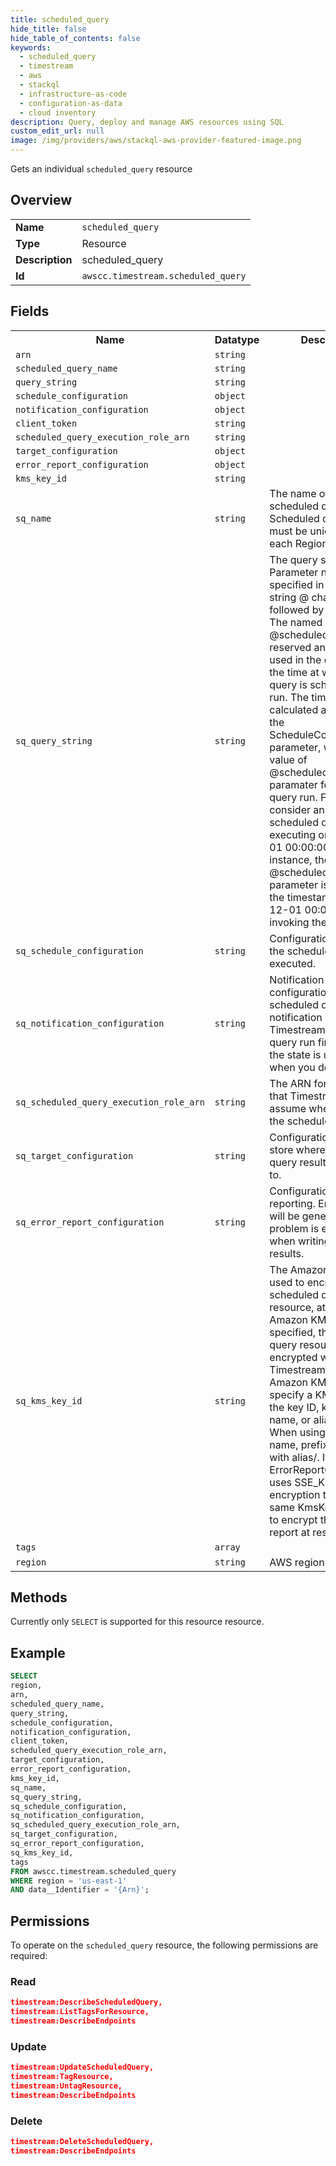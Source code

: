 ```yaml
---
title: scheduled_query
hide_title: false
hide_table_of_contents: false
keywords:
  - scheduled_query
  - timestream
  - aws
  - stackql
  - infrastructure-as-code
  - configuration-as-data
  - cloud inventory
description: Query, deploy and manage AWS resources using SQL
custom_edit_url: null
image: /img/providers/aws/stackql-aws-provider-featured-image.png
---
```

Gets an individual <code>scheduled_query</code> resource

## Overview
<table><tbody>
<tr><td><b>Name</b></td><td><code>scheduled_query</code></td></tr>
<tr><td><b>Type</b></td><td>Resource</td></tr>
<tr><td><b>Description</b></td><td>scheduled_query</td></tr>
<tr><td><b>Id</b></td><td><code>awscc.timestream.scheduled_query</code></td></tr>
</tbody></table>

## Fields
<table><tbody>
<tr><th>Name</th><th>Datatype</th><th>Description</th></tr>
<tr><td><code>arn</code></td><td><code>string</code></td><td></td></tr>
<tr><td><code>scheduled_query_name</code></td><td><code>string</code></td><td></td></tr>
<tr><td><code>query_string</code></td><td><code>string</code></td><td></td></tr>
<tr><td><code>schedule_configuration</code></td><td><code>object</code></td><td></td></tr>
<tr><td><code>notification_configuration</code></td><td><code>object</code></td><td></td></tr>
<tr><td><code>client_token</code></td><td><code>string</code></td><td></td></tr>
<tr><td><code>scheduled_query_execution_role_arn</code></td><td><code>string</code></td><td></td></tr>
<tr><td><code>target_configuration</code></td><td><code>object</code></td><td></td></tr>
<tr><td><code>error_report_configuration</code></td><td><code>object</code></td><td></td></tr>
<tr><td><code>kms_key_id</code></td><td><code>string</code></td><td></td></tr>
<tr><td><code>sq_name</code></td><td><code>string</code></td><td>The name of the scheduled query. Scheduled query names must be unique within each Region.</td></tr>
<tr><td><code>sq_query_string</code></td><td><code>string</code></td><td>The query string to run. Parameter names can be specified in the query string @ character followed by an identifier. The named Parameter @scheduled_runtime is reserved and can be used in the query to get the time at which the query is scheduled to run. The timestamp calculated according to the ScheduleConfiguration parameter, will be the value of @scheduled_runtime paramater for each query run. For example, consider an instance of a scheduled query executing on 2021-12-01 00:00:00. For this instance, the @scheduled_runtime parameter is initialized to the timestamp 2021-12-01 00:00:00 when invoking the query.</td></tr>
<tr><td><code>sq_schedule_configuration</code></td><td><code>string</code></td><td>Configuration for when the scheduled query is executed.</td></tr>
<tr><td><code>sq_notification_configuration</code></td><td><code>string</code></td><td>Notification configuration for the scheduled query. A notification is sent by Timestream when a query run finishes, when the state is updated or when you delete it.</td></tr>
<tr><td><code>sq_scheduled_query_execution_role_arn</code></td><td><code>string</code></td><td>The ARN for the IAM role that Timestream will assume when running the scheduled query.</td></tr>
<tr><td><code>sq_target_configuration</code></td><td><code>string</code></td><td>Configuration of target store where scheduled query results are written to.</td></tr>
<tr><td><code>sq_error_report_configuration</code></td><td><code>string</code></td><td>Configuration for error reporting. Error reports will be generated when a problem is encountered when writing the query results.</td></tr>
<tr><td><code>sq_kms_key_id</code></td><td><code>string</code></td><td>The Amazon KMS key used to encrypt the scheduled query resource, at-rest. If the Amazon KMS key is not specified, the scheduled query resource will be encrypted with a Timestream owned Amazon KMS key. To specify a KMS key, use the key ID, key ARN, alias name, or alias ARN. When using an alias name, prefix the name with alias&#x2F;. If ErrorReportConfiguration uses SSE_KMS as encryption type, the same KmsKeyId is used to encrypt the error report at rest.</td></tr>
<tr><td><code>tags</code></td><td><code>array</code></td><td></td></tr>
<tr><td><code>region</code></td><td><code>string</code></td><td>AWS region.</td></tr>

</tbody></table>

## Methods
Currently only <code>SELECT</code> is supported for this resource resource.

## Example
```sql
SELECT
region,
arn,
scheduled_query_name,
query_string,
schedule_configuration,
notification_configuration,
client_token,
scheduled_query_execution_role_arn,
target_configuration,
error_report_configuration,
kms_key_id,
sq_name,
sq_query_string,
sq_schedule_configuration,
sq_notification_configuration,
sq_scheduled_query_execution_role_arn,
sq_target_configuration,
sq_error_report_configuration,
sq_kms_key_id,
tags
FROM awscc.timestream.scheduled_query
WHERE region = 'us-east-1'
AND data__Identifier = '{Arn}';
```

## Permissions

To operate on the <code>scheduled_query</code> resource, the following permissions are required:

### Read
```json
timestream:DescribeScheduledQuery,
timestream:ListTagsForResource,
timestream:DescribeEndpoints
```

### Update
```json
timestream:UpdateScheduledQuery,
timestream:TagResource,
timestream:UntagResource,
timestream:DescribeEndpoints
```

### Delete
```json
timestream:DeleteScheduledQuery,
timestream:DescribeEndpoints
```

